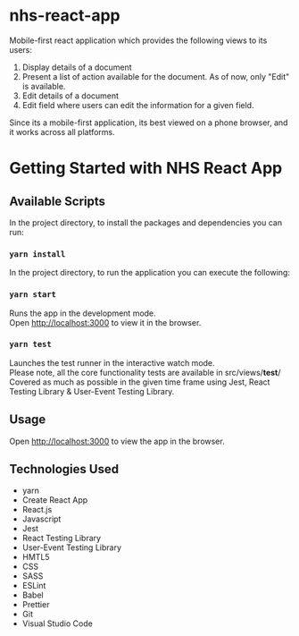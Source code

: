 # nhs-react-app

Mobile-first react application which provides the following views to its users:

1. Display details of a document
2. Present a list of action available for the document. As of now, only "Edit" is available.
3. Edit details of a document
4. Edit field where users can edit the information for a given field.

Since its a mobile-first application, its best viewed on a phone browser, and it works across all platforms.

# Getting Started with NHS React App

## Available Scripts

In the project directory, to install the packages and dependencies you can run:

### `yarn install`

In the project directory, to run the application you can execute the following:

### `yarn start`

Runs the app in the development mode.\
Open [http://localhost:3000](http://localhost:3000) to view it in the browser.

### `yarn test`

Launches the test runner in the interactive watch mode.\
Please note, all the core functionality tests are available in src/views/**test**/
Covered as much as possible in the given time frame using Jest, React Testing Library & User-Event Testing Library.

## Usage

Open [http://localhost:3000](http://localhost:3000) to view the app in the browser.

## Technologies Used

- yarn
- Create React App
- React.js
- Javascript
- Jest
- React Testing Library
- User-Event Testing Library
- HMTL5
- CSS
- SASS
- ESLint
- Babel
- Prettier
- Git
- Visual Studio Code
